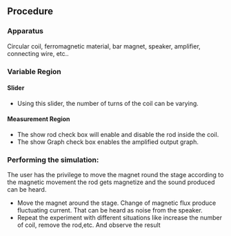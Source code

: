 ## Procedure

### Apparatus
Circular coil, ferromagnetic material, bar magnet, speaker, amplifier, connecting wire, etc..

### Variable Region
#### Slider
- Using this slider, the number of turns of the coil can be varying. 
#### Measurement Region
- The show rod check box will enable and disable the rod inside the coil.
- The show Graph check box enables the amplified output graph.  
 
### Performing the simulation:

The user has the privilege to move the magnet round the stage according to the magnetic movement the rod gets magnetize and the sound produced can be heard. 

- Move the magnet around the stage. Change of magnetic flux produce fluctuating current. That can be heard as noise from the speaker.
- Repeat the experiment with different situations like increase the number of coil, remove the rod,etc. And observe the result 
